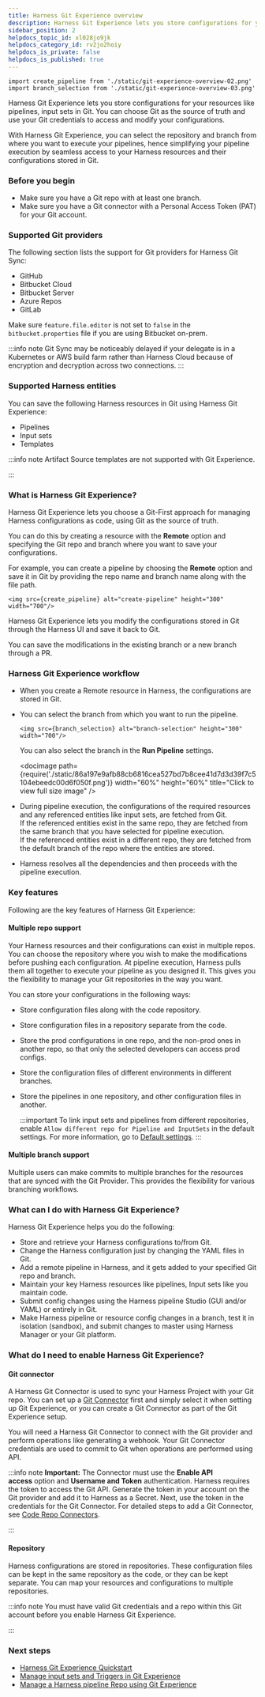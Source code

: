 ```yaml
---
title: Harness Git Experience overview
description: Harness Git Experience lets you store configurations for your resources like pipelines, input sets in Git. You can choose Git as the source of truth and use your Git credentials to access and modify…
sidebar_position: 2
helpdocs_topic_id: xl028jo9jk
helpdocs_category_id: rv2jo2hoiy
helpdocs_is_private: false
helpdocs_is_published: true
---
```


```mdx-code-block
import create_pipeline from './static/git-experience-overview-02.png'
import branch_selection from './static/git-experience-overview-03.png'
```

Harness Git Experience lets you store configurations for your resources like pipelines, input sets in Git. You can choose Git as the source of truth and use your Git credentials to access and modify your configurations.

With Harness Git Experience, you can select the repository and branch from where you want to execute your pipelines, hence simplifying your pipeline execution by seamless access to your Harness resources and their configurations stored in Git.

### Before you begin

* Make sure you have a Git repo with at least one branch.​
* Make sure you have a Git connector with a Personal Access Token (PAT) for your Git account.​

### Supported Git providers

The following section lists the support for Git providers for Harness Git Sync:​

* GitHub
* Bitbucket Cloud
* Bitbucket Server
* Azure Repos
* GitLab

Make sure `feature.file.editor` is not set to `false` in the `bitbucket.properties` file if you are using Bitbucket on-prem.

:::info note
Git Sync may be noticeably delayed if your delegate is in a Kubernetes or AWS build farm rather than Harness Cloud because of encryption and decryption across two connections.
:::

### Supported Harness entities

You can save the following Harness resources in Git using Harness Git Experience:

* Pipelines
* Input sets
* Templates

:::info note
Artifact Source templates are not supported with Git Experience.

:::

### What is Harness Git Experience?

Harness Git Experience lets you choose a Git-First approach for managing Harness configurations as code, using Git as the source of truth.

You can do this by creating a resource with the **Remote** option and specifying the Git repo and branch where you want to save your configurations.

For example, you can create a pipeline by choosing the **Remote** option and save it in Git by providing the repo name and branch name along with the file path.

```mdx-code-block
<img src={create_pipeline} alt="create-pipeline" height="300" width="700"/>
```
Harness Git Experience lets you modify the configurations stored in Git through the Harness UI and save it back to Git.

You can save the modifications in the existing branch or a new branch through a PR.

### Harness Git Experience workflow

* When you create a Remote resource in Harness, the configurations are stored in Git.
* You can select the branch from which you want to run the pipeline.

  ```mdx-code-block
  <img src={branch_selection} alt="branch-selection" height="300" width="700"/>
  ```

  You can also select the branch in the **Run Pipeline** settings.

  <docimage path={require('./static/86a197e9afb88cb6816cea527bd7b8cee41d7d3d39f7c5104ebeedc00d6f050f.png')} width="60%" height="60%" title="Click to view full size image" />    

* During pipeline execution, the configurations of the required resources and any referenced entities like input sets, are fetched from Git.  
If the referenced entities exist in the same repo, they are fetched from the same branch that you have selected for pipeline execution.  
If the referenced entities exist in a different repo, they are fetched from the default branch of the repo where the entities are stored.
* Harness resolves all the dependencies and then proceeds with the pipeline execution.

### Key features

Following are the key features of Harness Git Experience:

#### Multiple repo support

Your Harness resources and their configurations can exist in multiple repos. You can choose the repository where you wish to make the modifications before pushing each configuration. At pipeline execution, Harness pulls them all together to execute your pipeline as you designed it. This gives you the flexibility to manage your Git repositories in the way you want.

You can store your configurations in the following ways:

* Store configuration files along with the code repository.
* Store configuration files in a repository separate from the code.
* Store the prod configurations in one repo, and the non-prod ones in another repo, so that only the selected developers can access prod configs.
* Store the configuration files of different environments in different branches.
* Store the pipelines in one repository, and other configuration files in another. 

  :::important
  To link input sets and pipelines from different repositories, enable `Allow different repo for Pipeline and InputSets` in the default settings.
  For more information, go to [Default settings](/docs/platform/Settings/default-settings).
  :::


#### Multiple branch support

Multiple users can make commits to multiple branches for the resources that are synced with the Git Provider. This provides the flexibility for various branching workflows.

### What can I do with Harness Git Experience?

Harness Git Experience helps you do the following:

* Store and retrieve your Harness configurations to/from Git.
* Change the Harness configuration just by changing the YAML files in Git.
* Add a remote pipeline in Harness, and it gets added to your specified Git repo and branch.
* Maintain your key Harness resources like pipelines, Input sets like you maintain code.
* Submit config changes using the Harness pipeline Studio (GUI and/or YAML) or entirely in Git.
* Make Harness pipeline or resource config changes in a branch, test it in isolation (sandbox), and submit changes to master using Harness Manager or your Git platform.

### What do I need to enable Harness Git Experience?

#### Git connector

A Harness Git Connector is used to sync your Harness Project with your Git repo. You can set up a [Git Connector](/docs/category/code-repo-connectors) first and simply select it when setting up Git Experience, or you can create a Git Connector as part of the Git Experience setup.

You will need a Harness Git Connector to connect with the Git provider and perform operations like generating a webhook. Your Git Connector credentials are used to commit to Git when operations are performed using API.


:::info note
**Important:** The Connector must use the **Enable API access** option and **Username and Token** authentication. Harness requires the token to access the Git API. Generate the token in your account on the Git provider and add it to Harness as a Secret. Next, use the token in the credentials for the Git Connector. For detailed steps to add a Git Connector, see [Code Repo Connectors](../connectors/code-repositories/connect-to-code-repo.md).

:::

#### Repository

Harness configurations are stored in repositories. These configuration files can be kept in the same repository as the code, or they can be kept separate. You can map your resources and configurations to multiple repositories.


:::info note
You must have valid Git credentials and a repo within this Git account before you enable Harness Git Experience.

:::

### Next steps

* [Harness Git Experience Quickstart](configure-git-experience-for-harness-entities.md)
* [Manage input sets and Triggers in Git Experience](manage-input-sets-in-simplified-git-experience.md)
* [Manage a Harness pipeline Repo using Git Experience](manage-a-harness-pipeline-repo-using-git-experience.md)

